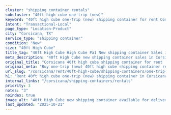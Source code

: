 ```yaml
---
cluster: "shipping container rentals"
subcluster: "40ft high cube one-trip (new)"
keyword: "40ft high cube one-trip (new) shipping container for rent Corsicana, TX"
intent: "Transactional-Local"
page_type: "Location-Product"
city: "Corsicana, TX"
service_type: "shipping container"
condition: "New"
size: "40ft High Cube"
title_tag: "40ft High Cube High Cube Pa1 New shipping container Sales in Corsicana | LC Container"
meta_description: "40ft High Cube new shipping container sales in Corsicana. High cube containers with extra height. Fast delivery, competitive pricing. Serving shipping containers area. Quote ID: LTV. Call (214) 524-4168 for your free quote today."
original_title: "Corsicana 40ft high cube shipping container for rent | LC"
original_meta: "Buy one-trip (new) 40ft high cube shipping container rent with local delivery in Corsicana, TX. LC Container — local Since 2003. Request a fast quote today."
url_slug: "/corsicana/rent/40ft-high-cube/shipping-containers/one-trip-new"
h1: "Rent 40ft high cube one-trip (new) shipping container in Corsicana"
internal_links: "/corsicana/shipping-containers/rentals"
priority: 3
notes: "3"
noindex: true
image_alt: "40ft High Cube new shipping container available for delivery in Corsicana"
last_updated: "2025-10-21"
---
```


<!-- TODO: Add unique city/inventory copy, images, and internal links here. -->
